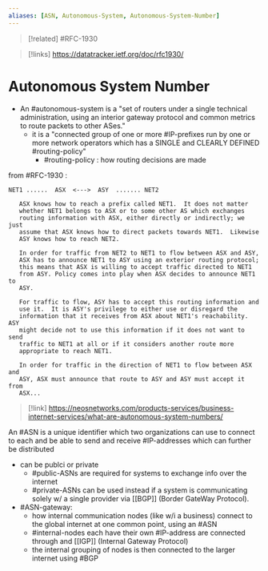 ```yaml
---
aliases: [ASN, Autonomous-System, Autonomous-System-Number]
---
```

>[!related]
> #RFC-1930

>[!links]
>https://datatracker.ietf.org/doc/rfc1930/

# Autonomous System Number
- An #autonomous-system is a "set of routers under a single technical administration, using an interior gateway protocol and common metrics to route packets to other ASes."
	- it is a "connected group of one or more #IP-prefixes run by one or more network operators which has a SINGLE and CLEARLY DEFINED #routing-policy"
		- #routing-policy : how routing decisions are made

from #RFC-1930 :
```              
NET1 ......  ASX  <--->  ASY  ....... NET2

   ASX knows how to reach a prefix called NET1.  It does not matter
   whether NET1 belongs to ASX or to some other AS which exchanges
   routing information with ASX, either directly or indirectly; we just
   assume that ASX knows how to direct packets towards NET1.  Likewise
   ASY knows how to reach NET2.

   In order for traffic from NET2 to NET1 to flow between ASX and ASY,
   ASX has to announce NET1 to ASY using an exterior routing protocol;
   this means that ASX is willing to accept traffic directed to NET1
   from ASY. Policy comes into play when ASX decides to announce NET1 to
   ASY.

   For traffic to flow, ASY has to accept this routing information and
   use it.  It is ASY's privilege to either use or disregard the
   information that it receives from ASX about NET1's reachability. ASY
   might decide not to use this information if it does not want to send
   traffic to NET1 at all or if it considers another route more
   appropriate to reach NET1.

   In order for traffic in the direction of NET1 to flow between ASX and
   ASY, ASX must announce that route to ASY and ASY must accept it from
   ASX...
```

>[!link]
>https://neosnetworks.com/products-services/business-internet-services/what-are-autonomous-system-numbers/

An #ASN is a unique identifier which two organizations can use to connect to each and be able to send and receive #IP-addresses  which can further be distributed
- can be publci or private
	- #public-ASNs are required for systems to exchange info over the internet
	- #private-ASNs can be used instead if a system is communicating solely w/ a single provider via [[BGP]] (Border GateWay Protocol).
- #ASN-gateway:
	- how internal communication nodes (like w/i a business) connect to the global internet at one common point, using an #ASN 
	- #internal-nodes each have their own #IP-address are connected through and [[IGP]] (Internal Gateway Protocol)
	- the internal grouping of nodes is then connected to the larger internet using #BGP 